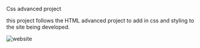 Css advanced project

this project follows the HTML advanced project to add in css and styling to the site being developed.

![website](https://github.com/l-isaro/alu-web-development/assets/144017545/98f7871d-5f8c-4287-9263-c821a576f335)
